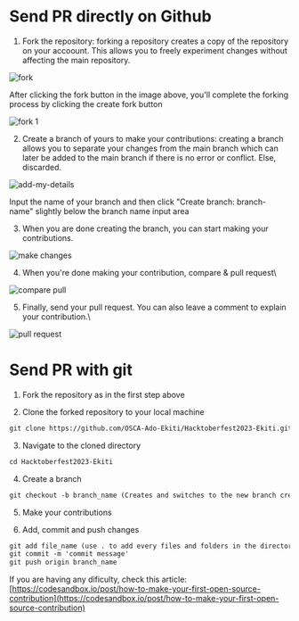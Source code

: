 # Send PR directly on Github

1. Fork the repository: forking a repository creates a copy of the repository on your accoount. This allows you to freely experiment changes without affecting the main repository.

![fork](https://github.com/praistarr/Hacktoberfest-2023-Ekiti-DSN/assets/53593233/1b19cbfb-13d5-422c-83d5-43a4c7e66ca8)

After clicking the fork button in the image above, you'll complete the forking process by clicking the create fork button

![fork 1](https://github.com/praistarr/Hacktoberfest-2023-Ekiti-DSN/assets/53593233/66f60e64-7b23-4d8b-a9e1-e61c1f39cdf1)

2. Create a branch of yours to make your contributions: creating a branch allows you to separate your changes from the main branch which can later be added to the main branch if there is no error or conflict. Else, discarded.

![add-my-details](https://github.com/OSCA-Ado-Ekiti/Hacktoberfest2023-Ekiti-DSN/assets/53593233/fe69ade7-1142-4943-a805-239df52bc849)

Input the name of your branch and then click "Create branch: branch-name" slightly below the branch name input area

3. When you are done creating the branch, you can start making your contributions.

![make changes](https://github.com/OSCA-Ado-Ekiti/Hacktoberfest2023-Ekiti-DSN/assets/53593233/dbb719cb-6e2c-4882-8255-be67806be2e7)


4. When you're done making your contribution, compare & pull request\
   
![compare pull](https://github.com/OSCA-Ado-Ekiti/Hacktoberfest2023-Ekiti-DSN/assets/53593233/08027eb6-c3ef-49a7-83b2-c5b3c8440190)


5. Finally, send your pull request.
   You can also leave a comment to explain your contribution.\
   
![pull request](https://github.com/OSCA-Ado-Ekiti/Hacktoberfest2023-Ekiti-DSN/assets/53593233/ea73dc5c-9730-4d5f-a116-b64002f5f5df)


# Send PR with git

1. Fork the repository as in the first step above

2. Clone the forked repository to your local machine

```markdown
git clone https://github.com/OSCA-Ado-Ekiti/Hacktoberfest2023-Ekiti.git
```

3. Navigate to the cloned directory

```markdown
cd Hacktoberfest2023-Ekiti
```

4. Create a branch

```markdown
git checkout -b branch_name (Creates and switches to the new branch created)
```

5. Make your contributions

6. Add, commit and push changes

```markdown
git add file_name (use . to add every files and folders in the directory)
git commit -m 'commit message'
git push origin branch_name
```

If you are having any dificulty, check this article: [https://codesandbox.io/post/how-to-make-your-first-open-source-contribution](https://codesandbox.io/post/how-to-make-your-first-open-source-contribution)
